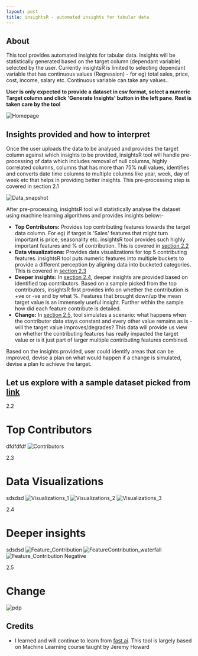 ```yaml
---
layout: post
title: insightsR - automated insights for tabular data
---
```


## About
This tool provides automated insights for tabular data. Insights will be statistically generated based on the target column (dependant variable) selected by the user. Currently insightsR is limited to selecting dependant variable that has continuous values (Regression) - for eg) total sales, price, cost, income, salary etc. Continuous variable can take any values..

**User is only expected to provide a dataset in csv format, select a numeric Target column and click 'Generate Insights' button in the left pane. Rest is taken care by the tool**

<img alt="Homepage" src="../assets/img/insightsr/Home.png">

## Insights provided and how to interpret

Once the user uploads the data to be analysed and provides the target column against which insights to be provided, insightsR tool will handle pre-processing of data which includes removal of null columns, highly correlated columns, columns that has more than 75% null values, identifies and converts date time columns to multiple columns like year, week, day of week etc that helps in providing better insights. This pre-processing step is covered in section 2.1

<img alt="Data_snapshot" src="../assets/img/insightsr/Data_snapshot.png">

After pre-processing, insightsR tool will statistically analyse the dataset using machine learning algorithms and provides insights below:-
- **Top Contributors:** Provides top contributing features towards the target data column. For eg) if target is 'Sales' features that might turn important is price, seasonality etc. insightsR tool provides such highly important features and % of contribution. This is covered in [section 2.2](#top-contributors)
- **Data visualizations:** Provides data visualizations for top 5 contributing features. insightsR tool puts numeric features into multiple buckets to provide a different perception by aligning data into bucketed categories. This is covered in [section 2.3](#data-visualizations)
- **Deeper insights:** In [section 2.4](#deeper-insights), deeper insights are provided based on identified top contributors. Based on a sample picked from the top contributors, insightsR first provides info on whether the contribution is +ve or -ve and by what %. Features that brought down/up the mean target value is an immensely useful insight. Further within the sample how did each feature contribute is detailed.
- **Change:** In [section 2.5](#change), tool simulates a scenario: what happens when the contributor data stays constant and every other value remains as is - will the target value improves/degrades? This data will provide us view on whether the contributing features has really impacted the target value or is it just part of larger multiple contributing features combined.

Based on the insights provided, user could identify areas that can be improved, devise a plan on what would happen if a change is simulated, devise a plan to achieve the target.

## Let us explore with a sample dataset picked from [link](https://github.com/ageron/handson-ml/blob/master/datasets/housing/housing.csv)

2.2 
# Top Contributors
dfdfdfdf
<img alt="Contributors" src="../assets/img/insightsr/Contributors.png">

2.3 
# Data Visualizations
sdsdsd
<img alt="Visualizations_1" src="../assets/img/insightsr/Visualizations_1.png">
<img alt="Visualizations_2" src="../assets/img/insightsr/Visualizations_2.png">
<img alt="Visualizations_3" src="../assets/img/insightsr/Visualizations_3.png">


2.4 
# Deeper insights
sdsdsd
<img alt="Feature_Contribution" src="../assets/img/insightsr/Feature_Contribution.png">
<img alt="FeatureContribution_waterfall" src="../assets/img/insightsr/FeatureContribution_waterfall.png">
<img alt="Feature_Contribution Negative" src="../assets/img/insightsr/Feature_Contribution-ve.png">


2.5
# Change
<img alt="pdp" src="../assets/img/insightsr/pdp.png">


## Credits
- I learned and will continue to learn from [fast.ai](https://fast.ai). This tool is largely based on Machine Learning course taught by Jeremy Howard
